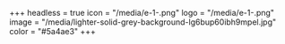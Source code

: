 +++
headless = true
icon = "/media/e-1-.png"
logo = "/media/e-1-.png"
image = "/media/lighter-solid-grey-background-lg6bup60ibh9mpel.jpg"
color = "#5a4ae3"
+++
